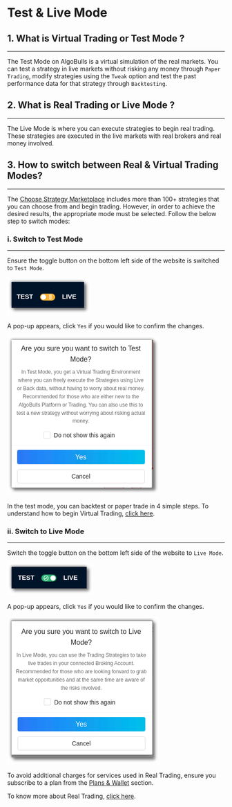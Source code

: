 # Test & Live Mode

## 1. What is Virtual Trading or Test Mode ?
---

The Test Mode on AlgoBulls is a virtual simulation of the real markets. 
You can test a strategy in live markets without risking any money through `Paper Trading`, modify strategies using the `Tweak` option and test the past performance data for that strategy through `Backtesting`.

## 2. What is Real Trading or Live Mode ?
---

The Live Mode is where you can execute strategies to begin real trading. These strategies are executed in the live markets with real brokers and real money involved. 

## 3. How to switch between Real & Virtual Trading Modes?
---

The [Choose Strategy Marketplace](https://app.algobulls.com/marketplace/category/retail) includes more than 100+ strategies that you can choose from and begin trading. However, in order to achieve the desired results, the appropriate mode must be selected. 
Follow the below step to switch modes: 

### i. Switch to Test Mode
---

Ensure the toggle button on the bottom left side of the website is switched to `Test Mode`.

![test_and_live](imgs/test_and_live4.png)

A pop-up appears, click `Yes` if you would like to confirm the changes.

![test_and_live](imgs/test_and_live2.png)

In the test mode, you can backtest or paper trade in 4 simple steps. To understand how to begin Virtual Trading, [click here](virtual-trading.md). 

### ii. Switch to Live Mode

---

Switch the toggle button on the bottom left side of the website to `Live Mode`.

![test_and_live](imgs/test_and_live5.png)

A pop-up appears, click `Yes` if you would like to confirm the changes.

![test_and_live](imgs/test_and_live3.png)

To avoid additional charges for services used in Real Trading, ensure you subscribe to a plan from the [Plans & Wallet](https://app.algobulls.com/wallet?defaultCategory=smartPlans) section.

To know more about Real Trading, [click here](live-trading.md). 
